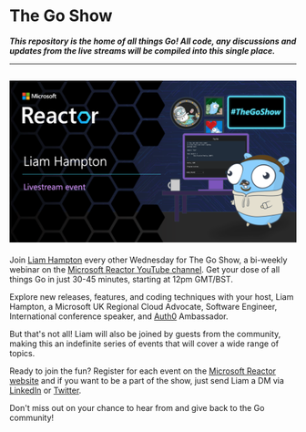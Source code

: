 # The Go Show
***This repository is the home of all things Go! All code, any discussions and updates from the live streams will be compiled into this single place.***

---
![heading picture](./assets/title-heading.png)
---

Join [Liam Hampton](https://www.linkedin.com/in/liam-conroy-hampton/) every other Wednesday for The Go Show, a bi-weekly webinar on the [Microsoft Reactor YouTube channel](https://www.youtube.com/@MicrosoftReactor). Get your dose of all things Go in just 30-45 minutes, starting at 12pm GMT/BST.

Explore new releases, features, and coding techniques with your host, Liam Hampton, a Microsoft UK Regional Cloud Advocate, Software Engineer, International conference speaker, and [Auth0](https://auth0.com/) Ambassador.

But that's not all! Liam will also be joined by guests from the community, making this an indefinite series of events that will cover a wide range of topics.

Ready to join the fun? Register for each event on the [Microsoft Reactor website](https://developer.microsoft.com/reactor/) and if you want to be a part of the show, just send Liam a DM via [LinkedIn](https://www.linkedin.com/in/liam-conroy-hampton/) or [Twitter](https://twitter.com/liamchampton).

Don't miss out on your chance to hear from and give back to the Go community!